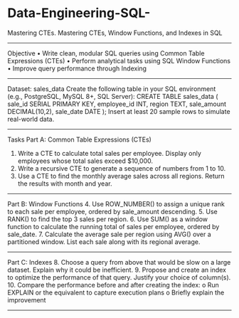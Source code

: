 # Data-Engineering-SQL-
Mastering CTEs.
Mastering CTEs, Window Functions, and Indexes in SQL
________________________________________
Objective
•	Write clean, modular SQL queries using Common Table Expressions (CTEs)
•	Perform analytical tasks using SQL Window Functions
•	Improve query performance through Indexing
________________________________________
Dataset: sales_data
Create the following table in your SQL environment (e.g., PostgreSQL, MySQL 8+, SQL Server):
CREATE TABLE sales_data (
    sale_id SERIAL PRIMARY KEY,
    employee_id INT,
    region TEXT,
    sale_amount DECIMAL(10,2),
    sale_date DATE
);
Insert at least 20 sample rows to simulate real-world data.
________________________________________
Tasks
Part A: Common Table Expressions (CTEs)
1.	Write a CTE to calculate total sales per employee. Display only employees whose total sales exceed $10,000.
2.	Write a recursive CTE to generate a sequence of numbers from 1 to 10.
3.	Use a CTE to find the monthly average sales across all regions. Return the results with month and year.
________________________________________



Part B: Window Functions
4.	Use ROW_NUMBER() to assign a unique rank to each sale per employee, ordered by sale_amount descending.
5.	Use RANK() to find the top 3 sales per region.
6.	Use SUM() as a window function to calculate the running total of sales per employee, ordered by sale_date.
7.	Calculate the average sale per region using AVG() over a partitioned window. List each sale along with its regional average.
________________________________________
Part C: Indexes
8.	Choose a query from above that would be slow on a large dataset. Explain why it could be inefficient.
9.	Propose and create an index to optimize the performance of that query. Justify your choice of column(s).
10.	Compare the performance before and after creating the index:
o	Run EXPLAIN or the equivalent to capture execution plans
o	Briefly explain the improvement
________________________________________
